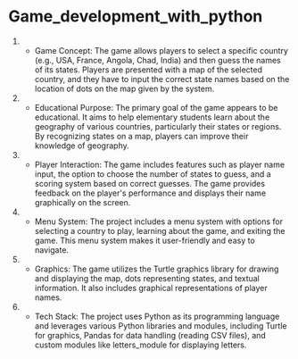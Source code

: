 # Game_development_with_python
1) - Game Concept: The game allows players to select a specific country (e.g., USA, France, Angola, Chad, India) and 
then guess the names of its states. Players are presented with a map of the selected country, and they have to input 
the correct state names based on the location of dots on the map given by the system.

2) - Educational Purpose: The primary goal of the game appears to be educational. It aims to help elementary students
learn about the geography of various countries, particularly their states or regions. By recognizing states on a map,
players can improve their knowledge of geography.

3) - Player Interaction: The game includes features such as player name input, the option to choose the number of
states to guess, and a scoring system based on correct guesses. The game provides feedback on the player's performance
and displays their name graphically on the screen.

4) - Menu System: The project includes a menu system with options for selecting a country to play, learning about the
game, and exiting the game. This menu system makes it user-friendly and easy to navigate.

5) - Graphics: The game utilizes the Turtle graphics library for drawing and displaying the map, dots representing
states, and textual information. It also includes graphical representations of player names.

6) - Tech Stack: The project uses Python as its programming language and leverages various Python libraries and modules,
including Turtle for graphics, Pandas for data handling (reading CSV files), and custom modules like letters_module for
displaying letters.
